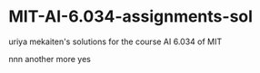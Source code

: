 # MIT-AI-6.034-assignments-sol
uriya mekaiten's solutions for the course AI 6.034 of MIT

nnn
another
more
yes
